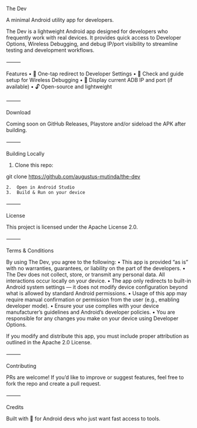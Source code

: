 The Dev

A minimal Android utility app for developers.

The Dev is a lightweight Android app designed for developers who frequently work with real devices. It provides quick access to Developer Options, Wireless Debugging, and debug IP/port visibility to streamline testing and development workflows.

⸻

Features
•	🚀 One-tap redirect to Developer Settings
•	📡 Check and guide setup for Wireless Debugging
•	📍 Display current ADB IP and port (if available)
•	🔓 Open-source and lightweight

⸻

Download

Coming soon on GitHub Releases, Playstore and/or sideload the APK after building.

⸻

Building Locally
1.	Clone this repo:

git clone https://github.com/augustus-mutinda/the-dev


	2.	Open in Android Studio
	3.	Build & Run on your device

⸻

License

This project is licensed under the Apache License 2.0.

⸻

Terms & Conditions

By using The Dev, you agree to the following:
•	This app is provided “as is” with no warranties, guarantees, or liability on the part of the developers.
•	The Dev does not collect, store, or transmit any personal data. All interactions occur locally on your device.
•	The app only redirects to built-in Android system settings — it does not modify device configuration beyond what is allowed by standard Android permissions.
•	Usage of this app may require manual confirmation or permission from the user (e.g., enabling developer mode).
•	Ensure your use complies with your device manufacturer’s guidelines and Android’s developer policies.
•	You are responsible for any changes you make on your device using Developer Options.

If you modify and distribute this app, you must include proper attribution as outlined in the Apache 2.0 License.

⸻

Contributing

PRs are welcome! If you’d like to improve or suggest features, feel free to fork the repo and create a pull request.

⸻

Credits

Built with 💙 for Android devs who just want fast access to tools.

